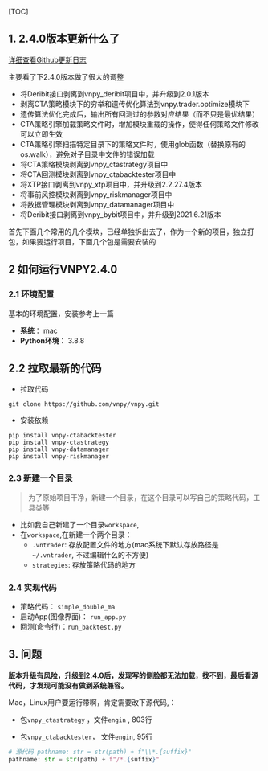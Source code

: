[TOC]

## 1. 2.4.0版本更新什么了



[详细查看Github更新日志](https://github.com/vnpy/vnpy/commit/f081fe8d7548236bc041f4dba35c919511063962)

主要看了下2.4.0版本做了很大的调整

* 将Deribit接口剥离到vnpy_deribit项目中，并升级到2.0.1版本
* 剥离CTA策略模块下的穷举和遗传优化算法到vnpy.trader.optimize模块下
* 遗传算法优化完成后，输出所有回测过的参数对应结果（而不只是最优结果）
* CTA策略引擎加载策略文件时，增加模块重载的操作，使得任何策略文件修改可以立即生效
* CTA策略引擎扫描特定目录下的策略文件时，使用glob函数（替换原有的os.walk），避免对子目录中文件的错误加载
* 将CTA策略模块剥离到vnpy_ctastrategy项目中
* 将CTA回测模块剥离到vnpy_ctabacktester项目中
* 将XTP接口剥离到vnpy_xtp项目中，并升级到2.2.27.4版本
* 将事前风控模块剥离到vnpy_riskmanager项目中
* 将数据管理模块剥离到vnpy_datamanager项目中
* 将Deribit接口剥离到vnpy_bybit项目中，并升级到2021.6.21版本



首先下面几个常用的几个模块，已经单独拆出去了，作为一个新的项目，独立打包，如果要运行项目，下面几个包是需要安装的

## 2 如何运行VNPY2.4.0

### 2.1 环境配置

基本的环境配置，安装参考上一篇

* **系统**： mac
* **Python环境**： 3.8.8

## 2.2 拉取最新的代码

* 拉取代码

```
git clone https://github.com/vnpy/vnpy.git
```

* 安装依赖

```
pip install vnpy-ctabacktester
pip install vnpy-ctastrategy
pip install vnpy-datamanager
pip install vnpy-riskmanager
```



### 2.3 新建一个目录

> 为了原始项目干净，新建一个目录，在这个目录可以写自己的策略代码，工具类等

- 比如我自己新建了一个目录`workspace`,
- 在`workspace`,在新建一个两个目录：
  - `.vntrader`:  存放配置文件的地方(mac系统下默认存放路径是` ~/.vntrader`, 不过编辑什么的不方便)
  - `strategies`: 存放策略代码的地方

### 2.4 实现代码

* 策略代码： `simple_double_ma`
* 启动App(图像界面)： `run_app.py`
* 回测(命令行)：`run_backtest.py`

## 3. 问题

**版本升级有风险，升级到2.4.0后，发现写的侧脸都无法加载，找不到，最后看源代码，才发现可能没有做到系统兼容。**

Mac，Linux用户要运行带啊，肯定需要改下源代码,：

* 包`vnpy_ctastrategy` ，文件`engin` , 803行

* 包`vnpy_ctabacktester`， 文件`engin`, 95行

```python
# 源代码 pathname: str = str(path) + f"\\*.{suffix}"
pathname: str = str(path) + f"/*.{suffix}"
```


